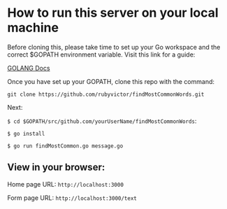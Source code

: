# How to run this server on your local machine

Before cloning this, please take time to set up your Go workspace and the correct $GOPATH environment variable. Visit this link for a guide:

[GOLANG Docs](https://golang.org/doc/code.html#next)

Once you have set up your GOPATH, clone this repo with the command:

`git clone https://github.com/rubyvictor/findMostCommonWords.git`

Next:

`$ cd $GOPATH/src/github.com/yourUserName/findMostCommonWords`:

`$ go install`

`$ go run findMostCommon.go message.go`

## View in your browser:

Home page URL:  ```http://localhost:3000```

Form page URL:  ```http://localhost:3000/text```